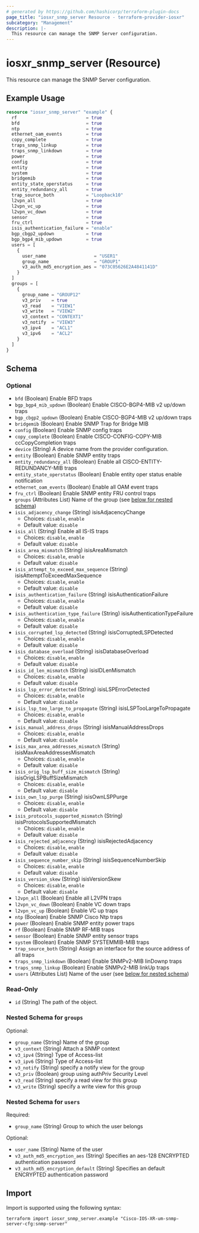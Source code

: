 ```yaml
---
# generated by https://github.com/hashicorp/terraform-plugin-docs
page_title: "iosxr_snmp_server Resource - terraform-provider-iosxr"
subcategory: "Management"
description: |-
  This resource can manage the SNMP Server configuration.
---
```


# iosxr_snmp_server (Resource)

This resource can manage the SNMP Server configuration.

## Example Usage

```terraform
resource "iosxr_snmp_server" "example" {
  rf                          = true
  bfd                         = true
  ntp                         = true
  ethernet_oam_events         = true
  copy_complete               = true
  traps_snmp_linkup           = true
  traps_snmp_linkdown         = true
  power                       = true
  config                      = true
  entity                      = true
  system                      = true
  bridgemib                   = true
  entity_state_operstatus     = true
  entity_redundancy_all       = true
  trap_source_both            = "Loopback10"
  l2vpn_all                   = true
  l2vpn_vc_up                 = true
  l2vpn_vc_down               = true
  sensor                      = true
  fru_ctrl                    = true
  isis_authentication_failure = "enable"
  bgp_cbgp2_updown            = true
  bgp_bgp4_mib_updown         = true
  users = [
    {
      user_name                  = "USER1"
      group_name                 = "GROUP1"
      v3_auth_md5_encryption_aes = "073C05626E2A4841141D"
    }
  ]
  groups = [
    {
      group_name = "GROUP12"
      v3_priv    = true
      v3_read    = "VIEW1"
      v3_write   = "VIEW2"
      v3_context = "CONTEXT1"
      v3_notify  = "VIEW3"
      v3_ipv4    = "ACL1"
      v3_ipv6    = "ACL2"
    }
  ]
}
```

<!-- schema generated by tfplugindocs -->
## Schema

### Optional

- `bfd` (Boolean) Enable BFD traps
- `bgp_bgp4_mib_updown` (Boolean) Enable CISCO-BGP4-MIB v2 up/down traps
- `bgp_cbgp2_updown` (Boolean) Enable CISCO-BGP4-MIB v2 up/down traps
- `bridgemib` (Boolean) Enable SNMP Trap for Bridge MIB
- `config` (Boolean) Enable SNMP config traps
- `copy_complete` (Boolean) Enable CISCO-CONFIG-COPY-MIB ccCopyCompletion traps
- `device` (String) A device name from the provider configuration.
- `entity` (Boolean) Enable SNMP entity traps
- `entity_redundancy_all` (Boolean) Enable all CISCO-ENTITY-REDUNDANCY-MIB traps
- `entity_state_operstatus` (Boolean) Enable entity oper status enable notification
- `ethernet_oam_events` (Boolean) Enable all OAM event traps
- `fru_ctrl` (Boolean) Enable SNMP entity FRU control traps
- `groups` (Attributes List) Name of the group (see [below for nested schema](#nestedatt--groups))
- `isis_adjacency_change` (String) isisAdjacencyChange
  - Choices: `disable`, `enable`
  - Default value: `disable`
- `isis_all` (String) Enable all IS-IS traps
  - Choices: `disable`, `enable`
  - Default value: `disable`
- `isis_area_mismatch` (String) isisAreaMismatch
  - Choices: `disable`, `enable`
  - Default value: `disable`
- `isis_attempt_to_exceed_max_sequence` (String) isisAttemptToExceedMaxSequence
  - Choices: `disable`, `enable`
  - Default value: `disable`
- `isis_authentication_failure` (String) isisAuthenticationFailure
  - Choices: `disable`, `enable`
  - Default value: `disable`
- `isis_authentication_type_failure` (String) isisAuthenticationTypeFailure
  - Choices: `disable`, `enable`
  - Default value: `disable`
- `isis_corrupted_lsp_detected` (String) isisCorruptedLSPDetected
  - Choices: `disable`, `enable`
  - Default value: `disable`
- `isis_database_overload` (String) isisDatabaseOverload
  - Choices: `disable`, `enable`
  - Default value: `disable`
- `isis_id_len_mismatch` (String) isisIDLenMismatch
  - Choices: `disable`, `enable`
  - Default value: `disable`
- `isis_lsp_error_detected` (String) isisLSPErrorDetected
  - Choices: `disable`, `enable`
  - Default value: `disable`
- `isis_lsp_too_large_to_propagate` (String) isisLSPTooLargeToPropagate
  - Choices: `disable`, `enable`
  - Default value: `disable`
- `isis_manual_address_drops` (String) isisManualAddressDrops
  - Choices: `disable`, `enable`
  - Default value: `disable`
- `isis_max_area_addresses_mismatch` (String) isisMaxAreaAddressesMismatch
  - Choices: `disable`, `enable`
  - Default value: `disable`
- `isis_orig_lsp_buff_size_mismatch` (String) isisOrigLSPBuffSizeMismatch
  - Choices: `disable`, `enable`
  - Default value: `disable`
- `isis_own_lsp_purge` (String) isisOwnLSPPurge
  - Choices: `disable`, `enable`
  - Default value: `disable`
- `isis_protocols_supported_mismatch` (String) isisProtocolsSupportedMismatch
  - Choices: `disable`, `enable`
  - Default value: `disable`
- `isis_rejected_adjacency` (String) isisRejectedAdjacency
  - Choices: `disable`, `enable`
  - Default value: `disable`
- `isis_sequence_number_skip` (String) isisSequenceNumberSkip
  - Choices: `disable`, `enable`
  - Default value: `disable`
- `isis_version_skew` (String) isisVersionSkew
  - Choices: `disable`, `enable`
  - Default value: `disable`
- `l2vpn_all` (Boolean) Enable all L2VPN traps
- `l2vpn_vc_down` (Boolean) Enable VC down traps
- `l2vpn_vc_up` (Boolean) Enable VC up traps
- `ntp` (Boolean) Enable SNMP Cisco Ntp traps
- `power` (Boolean) Enable SNMP entity power traps
- `rf` (Boolean) Enable SNMP RF-MIB traps
- `sensor` (Boolean) Enable SNMP entity sensor traps
- `system` (Boolean) Enable SNMP SYSTEMMIB-MIB traps
- `trap_source_both` (String) Assign an interface for the source address of all traps
- `traps_snmp_linkdown` (Boolean) Enable SNMPv2-MIB linDownp traps
- `traps_snmp_linkup` (Boolean) Enable SNMPv2-MIB linkUp traps
- `users` (Attributes List) Name of the user (see [below for nested schema](#nestedatt--users))

### Read-Only

- `id` (String) The path of the object.

<a id="nestedatt--groups"></a>
### Nested Schema for `groups`

Optional:

- `group_name` (String) Name of the group
- `v3_context` (String) Attach a SNMP context
- `v3_ipv4` (String) Type of Access-list
- `v3_ipv6` (String) Type of Access-list
- `v3_notify` (String) specify a notify view for the group
- `v3_priv` (Boolean) group using authPriv Security Level
- `v3_read` (String) specify a read view for this group
- `v3_write` (String) specify a write view for this group


<a id="nestedatt--users"></a>
### Nested Schema for `users`

Required:

- `group_name` (String) Group to which the user belongs

Optional:

- `user_name` (String) Name of the user
- `v3_auth_md5_encryption_aes` (String) Specifies an aes-128 ENCRYPTED authentication password
- `v3_auth_md5_encryption_default` (String) Specifies an default ENCRYPTED authentication password

## Import

Import is supported using the following syntax:

```shell
terraform import iosxr_snmp_server.example "Cisco-IOS-XR-um-snmp-server-cfg:snmp-server"
```
